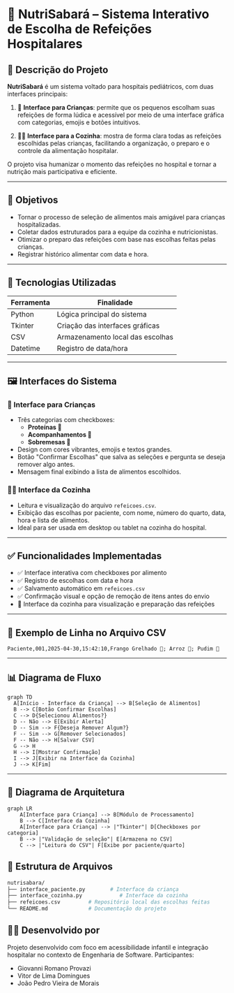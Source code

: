 # 🥗 NutriSabará – Sistema Interativo de Escolha de Refeições Hospitalares

## 📌 Descrição do Projeto

**NutriSabará** é um sistema voltado para hospitais pediátricos, com duas interfaces principais:

1. 👧 **Interface para Crianças**: permite que os pequenos escolham suas refeições de forma lúdica e acessível por meio de uma interface gráfica com categorias, emojis e botões intuitivos.

2. 👨‍🍳 **Interface para a Cozinha**: mostra de forma clara todas as refeições escolhidas pelas crianças, facilitando a organização, o preparo e o controle da alimentação hospitalar.

O projeto visa humanizar o momento das refeições no hospital e tornar a nutrição mais participativa e eficiente.

---

## 🎯 Objetivos

- Tornar o processo de seleção de alimentos mais amigável para crianças hospitalizadas.
- Coletar dados estruturados para a equipe da cozinha e nutricionistas.
- Otimizar o preparo das refeições com base nas escolhas feitas pelas crianças.
- Registrar histórico alimentar com data e hora.

---

## 🧰 Tecnologias Utilizadas

| Ferramenta | Finalidade |
|------------|------------|
| Python     | Lógica principal do sistema |
| Tkinter    | Criação das interfaces gráficas |
| CSV        | Armazenamento local das escolhas |
| Datetime   | Registro de data/hora |

---

## 🖼️ Interfaces do Sistema

### 👧 Interface para Crianças

- Três categorias com checkboxes:
  - **Proteínas 🍖**
  - **Acompanhamentos 🍚**
  - **Sobremesas 🍓**
- Design com cores vibrantes, emojis e textos grandes.
- Botão "Confirmar Escolhas" que salva as seleções e pergunta se deseja remover algo antes.
- Mensagem final exibindo a lista de alimentos escolhidos.

### 👨‍🍳 Interface da Cozinha 

- Leitura e visualização do arquivo `refeicoes.csv`.
- Exibição das escolhas por paciente, com nome, número do quarto, data, hora e lista de alimentos.
- Ideal para ser usada em desktop ou tablet na cozinha do hospital.

---

## ✅ Funcionalidades Implementadas

- ✅ Interface interativa com checkboxes por alimento
- ✅ Registro de escolhas com data e hora
- ✅ Salvamento automático em `refeicoes.csv`
- ✅ Confirmação visual e opção de remoção de itens antes do envio
- 🚧 Interface da cozinha para visualização e preparação das refeições

---

## 💾 Exemplo de Linha no Arquivo CSV

```csv
Paciente,001,2025-04-30,15:42:10,Frango Grelhado 🍗; Arroz 🍚; Pudim 🍮
```

---

## 📊 Diagrama de Fluxo

```mermaid
graph TD
  A[Início - Interface da Criança] --> B[Seleção de Alimentos]
  B --> C[Botão Confirmar Escolhas]
  C --> D{Selecionou Alimentos?}
  D -- Não --> E[Exibir Alerta]
  D -- Sim --> F{Deseja Remover Algum?}
  F -- Sim --> G[Remover Selecionados]
  F -- Não --> H[Salvar CSV]
  G --> H
  H --> I[Mostrar Confirmação]
  I --> J[Exibir na Interface da Cozinha]
  J --> K[Fim]

```
---

## 🧱 Diagrama de Arquitetura

```mermaid
graph LR
    A[Interface para Criança] --> B[Módulo de Processamento]
    B --> C[Interface da Cozinha]
    A[Interface para Criança] --> |"Tkinter"| D[Checkboxes por categoria]
    B --> |"Validação de seleção"| E[Armazena no CSV]
    C --> |"Leitura do CSV"| F[Exibe por paciente/quarto]
```

## 📁 Estrutura de Arquivos
```bash
nutrisabara/
├── interface_paciente.py        # Interface da criança
├── interface_cozinha.py            # Interface da cozinha 
├── refeicoes.csv         # Repositório local das escolhas feitas
└── README.md             # Documentação do projeto
```

## 👩‍💻 Desenvolvido por

Projeto desenvolvido com foco em acessibilidade infantil e integração hospitalar no contexto de Engenharia de Software.
Participantes:
- Giovanni Romano Provazi
- Vitor de Lima Domingues
- João Pedro Vieira de Morais



